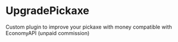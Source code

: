 # UpgradePickaxe
 Custom plugin to improve your pickaxe with money compatible with EconomyAPI (unpaid commission)
